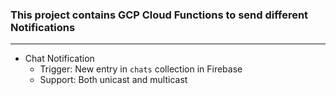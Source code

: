 ### This project contains GCP Cloud Functions to send different Notifications
---
- Chat Notification
  - Trigger: New entry in `chats` collection in Firebase
  - Support: Both unicast and multicast
